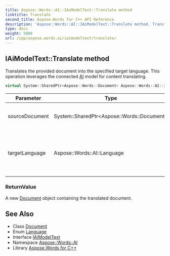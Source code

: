 ```yaml
---
title: Aspose::Words::AI::IAiModelText::Translate method
linktitle: Translate
second_title: Aspose.Words for C++ API Reference
description: 'Aspose::Words::AI::IAiModelText::Translate method. Translates the provided document into the specified target language. This operation leverages the connected AI model for content translating in C++.'
type: docs
weight: 5000
url: /cpp/aspose.words.ai/iaimodeltext/translate/
---
```

## IAiModelText::Translate method


Translates the provided document into the specified target language. This operation leverages the connected [AI](../../) model for content translating.

```cpp
virtual System::SharedPtr<Aspose::Words::Document> Aspose::Words::AI::IAiModelText::Translate(System::SharedPtr<Aspose::Words::Document> sourceDocument, Aspose::Words::AI::Language targetLanguage)=0
```


| Parameter | Type | Description |
| --- | --- | --- |
| sourceDocument | System::SharedPtr\<Aspose::Words::Document\> | The document to be translated. |
| targetLanguage | Aspose::Words::AI::Language | The language into which the document will be translated. |

### ReturnValue

A new [Document](../../../aspose.words/document/) object containing the translated document.

## See Also

* Class [Document](../../../aspose.words/document/)
* Enum [Language](../../language/)
* Interface [IAiModelText](../)
* Namespace [Aspose::Words::AI](../../)
* Library [Aspose.Words for C++](../../../)
